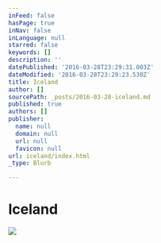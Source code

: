 ```yaml
---
inFeed: false
hasPage: true
inNav: false
inLanguage: null
starred: false
keywords: []
description: ''
datePublished: '2016-03-28T23:29:31.003Z'
dateModified: '2016-03-28T23:29:23.530Z'
title: Iceland
author: []
sourcePath: _posts/2016-03-28-iceland.md
published: true
authors: []
publisher:
  name: null
  domain: null
  url: null
  favicon: null
url: iceland/index.html
_type: Blurb

---
```

# Iceland
![](https://the-grid-user-content.s3-us-west-2.amazonaws.com/043c5f65-ca59-4349-a99c-6966925397e3.jpg)